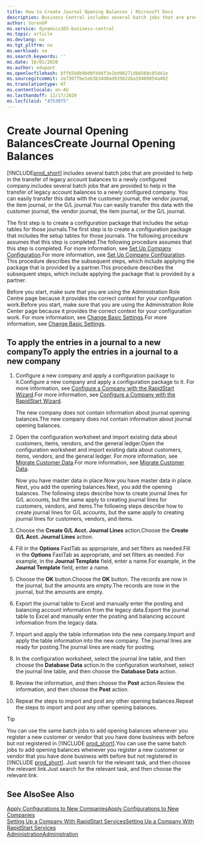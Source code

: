 ```yaml
---
title: How to Create Journal Opening Balances | Microsoft Docs
description: Business Central includes several batch jobs that are provided to help in the transfer of legacy account balances to a newly configured company. You can easily transfer this data with journals postings.
author: SorenGP
ms.service: dynamics365-business-central
ms.topic: article
ms.devlang: na
ms.tgt_pltfrm: na
ms.workload: na
ms.search.keywords: ''
ms.date: 10/01/2020
ms.author: edupont
ms.openlocfilehash: 8ffb5b8b90d0fdd4f3e1bd90271db8568c05d41e
ms.sourcegitcommit: 2e7307fbe1eb3b34d0ad9356226a19409054a402
ms.translationtype: HT
ms.contentlocale: en-AU
ms.lasthandoff: 12/17/2020
ms.locfileid: "4753975"
---
```

# <a name="create-journal-opening-balances"></a><span data-ttu-id="9d525-104">Create Journal Opening Balances</span><span class="sxs-lookup"><span data-stu-id="9d525-104">Create Journal Opening Balances</span></span>

[!INCLUDE[prod_short](includes/prod_short.md)] <span data-ttu-id="9d525-105">includes several batch jobs that are provided to help in the transfer of legacy account balances to a newly configured company.</span><span class="sxs-lookup"><span data-stu-id="9d525-105">includes several batch jobs that are provided to help in the transfer of legacy account balances to a newly configured company.</span></span> <span data-ttu-id="9d525-106">You can easily transfer this data with the customer journal, the vendor journal, the item journal, or the G/L journal.</span><span class="sxs-lookup"><span data-stu-id="9d525-106">You can easily transfer this data with the customer journal, the vendor journal, the item journal, or the G/L journal.</span></span>

<span data-ttu-id="9d525-107">The first step is to create a configuration package that includes the setup tables for those journals.</span><span class="sxs-lookup"><span data-stu-id="9d525-107">The first step is to create a configuration package that includes the setup tables for those journals.</span></span> <span data-ttu-id="9d525-108">The following procedure assumes that this step is completed.</span><span class="sxs-lookup"><span data-stu-id="9d525-108">The following procedure assumes that this step is completed.</span></span> <span data-ttu-id="9d525-109">For more information, see [Set Up Company Configuration](admin-set-up-company-configuration.md).</span><span class="sxs-lookup"><span data-stu-id="9d525-109">For more information, see [Set Up Company Configuration](admin-set-up-company-configuration.md).</span></span> <span data-ttu-id="9d525-110">This procedure describes the subsequent steps, which include applying the package that is provided by a partner.</span><span class="sxs-lookup"><span data-stu-id="9d525-110">This procedure describes the subsequent steps, which include applying the package that is provided by a partner.</span></span>  

<span data-ttu-id="9d525-111">Before you start, make sure that you are using the Administration Role Centre page because it provides the correct context for your configuration work.</span><span class="sxs-lookup"><span data-stu-id="9d525-111">Before you start, make sure that you are using the Administration Role Center page because it provides the correct context for your configuration work.</span></span> <span data-ttu-id="9d525-112">For more information, see [Change Basic Settings](ui-change-basic-settings.md).</span><span class="sxs-lookup"><span data-stu-id="9d525-112">For more information, see [Change Basic Settings](ui-change-basic-settings.md).</span></span>

## <a name="to-apply-the-entries-in-a-journal-to-a-new-company"></a><span data-ttu-id="9d525-113">To apply the entries in a journal to a new company</span><span class="sxs-lookup"><span data-stu-id="9d525-113">To apply the entries in a journal to a new company</span></span>

1. <span data-ttu-id="9d525-114">Configure a new company and apply a configuration package to it.</span><span class="sxs-lookup"><span data-stu-id="9d525-114">Configure a new company and apply a configuration package to it.</span></span> <span data-ttu-id="9d525-115">For more information, see [Configure a Company with the RapidStart Wizard](admin-how-to-configure-a-company-with-the-rapidstart-wizard.md).</span><span class="sxs-lookup"><span data-stu-id="9d525-115">For more information, see [Configure a Company with the RapidStart Wizard](admin-how-to-configure-a-company-with-the-rapidstart-wizard.md).</span></span>  

    <span data-ttu-id="9d525-116">The new company does not contain information about journal opening balances.</span><span class="sxs-lookup"><span data-stu-id="9d525-116">The new company does not contain information about journal opening balances.</span></span>  

2. <span data-ttu-id="9d525-117">Open the configuration worksheet and import existing data about customers, items, vendors, and the general ledger.</span><span class="sxs-lookup"><span data-stu-id="9d525-117">Open the configuration worksheet and import existing data about customers, items, vendors, and the general ledger.</span></span> <span data-ttu-id="9d525-118">For more information, see [Migrate Customer Data](admin-migrate-customer-data.md).</span><span class="sxs-lookup"><span data-stu-id="9d525-118">For more information, see [Migrate Customer Data](admin-migrate-customer-data.md).</span></span>  

    <span data-ttu-id="9d525-119">Now you have master data in place.</span><span class="sxs-lookup"><span data-stu-id="9d525-119">Now you have master data in place.</span></span> <span data-ttu-id="9d525-120">Next, you add the opening balances.</span><span class="sxs-lookup"><span data-stu-id="9d525-120">Next, you add the opening balances.</span></span> <span data-ttu-id="9d525-121">The following steps describe how to create journal lines for G/L accounts, but the same apply to creating journal lines for customers, vendors, and items.</span><span class="sxs-lookup"><span data-stu-id="9d525-121">The following steps describe how to create journal lines for G/L accounts, but the same apply to creating journal lines for customers, vendors, and items.</span></span>  
3. <span data-ttu-id="9d525-122">Choose the **Create G/L Acct. Journal Lines** action.</span><span class="sxs-lookup"><span data-stu-id="9d525-122">Choose the **Create G/L Acct. Journal Lines** action.</span></span>  
4. <span data-ttu-id="9d525-123">Fill in the **Options** FastTab as appropriate, and set filters as needed.</span><span class="sxs-lookup"><span data-stu-id="9d525-123">Fill in the **Options** FastTab as appropriate, and set filters as needed.</span></span> <span data-ttu-id="9d525-124">For example, in the **Journal Template** field, enter a name.</span><span class="sxs-lookup"><span data-stu-id="9d525-124">For example, in the **Journal Template** field, enter a name.</span></span>  
5. <span data-ttu-id="9d525-125">Choose the **OK** button.</span><span class="sxs-lookup"><span data-stu-id="9d525-125">Choose the **OK** button.</span></span> <span data-ttu-id="9d525-126">The records are now in the journal, but the amounts are empty.</span><span class="sxs-lookup"><span data-stu-id="9d525-126">The records are now in the journal, but the amounts are empty.</span></span>  
6. <span data-ttu-id="9d525-127">Export the journal table to Excel and manually enter the posting and balancing account information from the legacy data.</span><span class="sxs-lookup"><span data-stu-id="9d525-127">Export the journal table to Excel and manually enter the posting and balancing account information from the legacy data.</span></span>
7. <span data-ttu-id="9d525-128">Import and apply the table information into the new company.</span><span class="sxs-lookup"><span data-stu-id="9d525-128">Import and apply the table information into the new company.</span></span> <span data-ttu-id="9d525-129">The journal lines are ready for posting.</span><span class="sxs-lookup"><span data-stu-id="9d525-129">The journal lines are ready for posting.</span></span>  
8. <span data-ttu-id="9d525-130">In the configuration worksheet, select the journal line table, and then choose the **Database Data** action.</span><span class="sxs-lookup"><span data-stu-id="9d525-130">In the configuration worksheet, select the journal line table, and then choose the **Database Data** action.</span></span>  
9. <span data-ttu-id="9d525-131">Review the information, and then choose the **Post** action.</span><span class="sxs-lookup"><span data-stu-id="9d525-131">Review the information, and then choose the **Post** action.</span></span>  
10. <span data-ttu-id="9d525-132">Repeat the steps to import and post any other opening balances.</span><span class="sxs-lookup"><span data-stu-id="9d525-132">Repeat the steps to import and post any other opening balances.</span></span>  

> [!TIP]
> <span data-ttu-id="9d525-133">You can use the same batch jobs to add opening balances whenever you register a new customer or vendor that you have done business with before but not registered in [!INCLUDE [prod_short](includes/prod_short.md)].</span><span class="sxs-lookup"><span data-stu-id="9d525-133">You can use the same batch jobs to add opening balances whenever you register a new customer or vendor that you have done business with before but not registered in [!INCLUDE [prod_short](includes/prod_short.md)].</span></span> <span data-ttu-id="9d525-134">Just search for the relevant task, and then choose the relevant link.</span><span class="sxs-lookup"><span data-stu-id="9d525-134">Just search for the relevant task, and then choose the relevant link.</span></span>

## <a name="see-also"></a><span data-ttu-id="9d525-135">See Also</span><span class="sxs-lookup"><span data-stu-id="9d525-135">See Also</span></span>

[<span data-ttu-id="9d525-136">Apply Configurations to New Companies</span><span class="sxs-lookup"><span data-stu-id="9d525-136">Apply Configurations to New Companies</span></span>](admin-apply-configuration-to-new-companies.md)  
[<span data-ttu-id="9d525-137">Setting Up a Company With RapidStart Services</span><span class="sxs-lookup"><span data-stu-id="9d525-137">Setting Up a Company With RapidStart Services</span></span>](admin-set-up-a-company-with-rapidstart.md)  
[<span data-ttu-id="9d525-138">Administration</span><span class="sxs-lookup"><span data-stu-id="9d525-138">Administration</span></span>](admin-setup-and-administration.md)  
